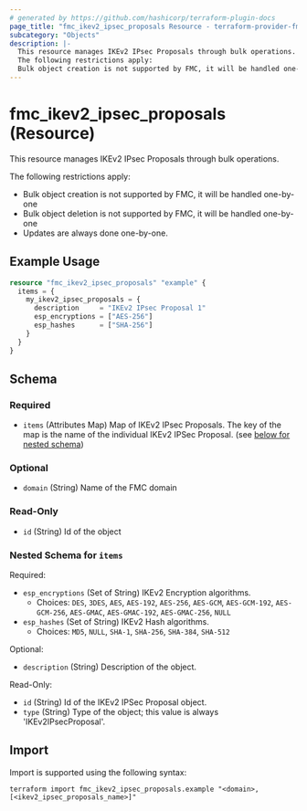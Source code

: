 ```yaml
---
# generated by https://github.com/hashicorp/terraform-plugin-docs
page_title: "fmc_ikev2_ipsec_proposals Resource - terraform-provider-fmc"
subcategory: "Objects"
description: |-
  This resource manages IKEv2 IPsec Proposals through bulk operations.
  The following restrictions apply:
  Bulk object creation is not supported by FMC, it will be handled one-by-oneBulk object deletion is not supported by FMC, it will be handled one-by-oneUpdates are always done one-by-one.
---
```


# fmc_ikev2_ipsec_proposals (Resource)

This resource manages IKEv2 IPsec Proposals through bulk operations.

The following restrictions apply:
  - Bulk object creation is not supported by FMC, it will be handled one-by-one
  - Bulk object deletion is not supported by FMC, it will be handled one-by-one
  - Updates are always done one-by-one.

## Example Usage

```terraform
resource "fmc_ikev2_ipsec_proposals" "example" {
  items = {
    my_ikev2_ipsec_proposals = {
      description     = "IKEv2 IPsec Proposal 1"
      esp_encryptions = ["AES-256"]
      esp_hashes      = ["SHA-256"]
    }
  }
}
```

<!-- schema generated by tfplugindocs -->
## Schema

### Required

- `items` (Attributes Map) Map of IKEv2 IPsec Proposals. The key of the map is the name of the individual IKEv2 IPSec Proposal. (see [below for nested schema](#nestedatt--items))

### Optional

- `domain` (String) Name of the FMC domain

### Read-Only

- `id` (String) Id of the object

<a id="nestedatt--items"></a>
### Nested Schema for `items`

Required:

- `esp_encryptions` (Set of String) IKEv2 Encryption algorithms.
  - Choices: `DES`, `3DES`, `AES`, `AES-192`, `AES-256`, `AES-GCM`, `AES-GCM-192`, `AES-GCM-256`, `AES-GMAC`, `AES-GMAC-192`, `AES-GMAC-256`, `NULL`
- `esp_hashes` (Set of String) IKEv2 Hash algorithms.
  - Choices: `MD5`, `NULL`, `SHA-1`, `SHA-256`, `SHA-384`, `SHA-512`

Optional:

- `description` (String) Description of the object.

Read-Only:

- `id` (String) Id of the IKEv2 IPSec Proposal object.
- `type` (String) Type of the object; this value is always 'IKEv2IPsecProposal'.

## Import

Import is supported using the following syntax:

```shell
terraform import fmc_ikev2_ipsec_proposals.example "<domain>,[<ikev2_ipsec_proposals_name>]"
```
